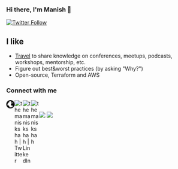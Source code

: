 ### Hi there, I'm Manish 👋

[![Twitter Follow](https://img.shields.io/twitter/follow/themaniskshah?color=1DA1F2&logo=twitter&style=for-the-badge)](https://twitter.com/intent/follow?original_referer=https%3A%2F%2Fgithub.com%2Fthemaniskshah&screen_name=themaniskshah)


## I like

- [Travel](https://twitter.com/themaniskshah/status/1208503560733896706) to share knowledge on conferences, meetups, podcasts, workshops, mentorship, etc.
- Figure out best&worst practices (by asking "Why?")
- Open-source, Terraform and AWS

### Connect with me

[<img align="left" alt="talkwidtech.com" width="22" src="https://raw.githubusercontent.com/iconic/open-iconic/master/svg/globe.svg" />][website]
[<img align="left" alt="themaniskshah | Twitter" width="22" src="https://cdn.jsdelivr.net/npm/simple-icons@v3/icons/twitter.svg" />][twitter]
[<img align="left" alt="themaniskshah | LinkedIn" width="22" src="https://cdn.jsdelivr.net/npm/simple-icons@v3/icons/linkedin.svg" />][linkedin]
[<img align="left" alt="themaniskshah" width="22" src="https://cdn.jsdelivr.net/npm/simple-icons@v3/icons/minutemailer.svg" />][instagram]<br />

![](https://komarev.com/ghpvc/?username=themaniskshah&style=flat-square)
![](https://hit.yhype.me/github/profile?user_id=393243)

[website]: https://www.talkwidtech.com
[twitter]: https://twitter.com/themaniskshah
[linkedin]: https://linkedin.com/in/themaniskshah
[Instagram]: https://instagram.com/themaniskshah
